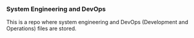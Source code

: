 ### System Engineering and DevOps
This is a repo where system engineering and DevOps (Development and Operations) files are stored.
